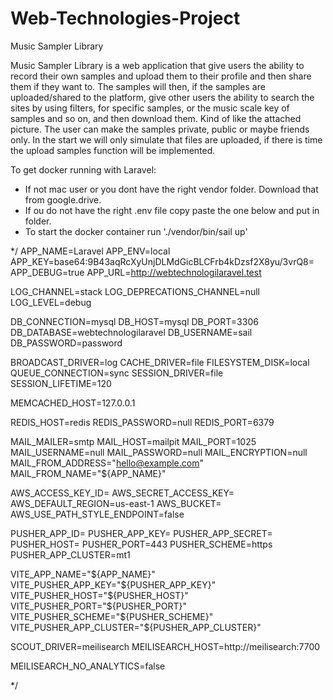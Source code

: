 # Web-Technologies-Project
Music Sampler Library

Music Sampler Library is a web application that give users the ability to record their own samples and upload them to their profile and then share them if they want to. The samples will then, if the samples are uploaded/shared to the platform, give other users the ability to search the sites by using filters, for specific samples, or the music scale key of samples and so on, and then download them. Kind of like the attached picture. The user can make the samples private, public or maybe friends only. In the start we will only simulate that files are uploaded, if there is time the upload samples function will be implemented.

To get docker running with Laravel:

- If not mac user or you dont have the right vendor folder. Download that from google.drive.
- If ou do not have the right .env file copy paste the one below and put in folder.
- To start the docker container run './vendor/bin/sail up'

*/
APP_NAME=Laravel
APP_ENV=local
APP_KEY=base64:9B43aqRcXyUnjDLMdGicBLCFrb4kDzsf2X8yu/3vrQ8=
APP_DEBUG=true
APP_URL=http://webtechnologilaravel.test

LOG_CHANNEL=stack
LOG_DEPRECATIONS_CHANNEL=null
LOG_LEVEL=debug

DB_CONNECTION=mysql
DB_HOST=mysql
DB_PORT=3306
DB_DATABASE=webtechnologilaravel
DB_USERNAME=sail
DB_PASSWORD=password

BROADCAST_DRIVER=log
CACHE_DRIVER=file
FILESYSTEM_DISK=local
QUEUE_CONNECTION=sync
SESSION_DRIVER=file
SESSION_LIFETIME=120

MEMCACHED_HOST=127.0.0.1

REDIS_HOST=redis
REDIS_PASSWORD=null
REDIS_PORT=6379

MAIL_MAILER=smtp
MAIL_HOST=mailpit
MAIL_PORT=1025
MAIL_USERNAME=null
MAIL_PASSWORD=null
MAIL_ENCRYPTION=null
MAIL_FROM_ADDRESS="hello@example.com"
MAIL_FROM_NAME="${APP_NAME}"

AWS_ACCESS_KEY_ID=
AWS_SECRET_ACCESS_KEY=
AWS_DEFAULT_REGION=us-east-1
AWS_BUCKET=
AWS_USE_PATH_STYLE_ENDPOINT=false

PUSHER_APP_ID=
PUSHER_APP_KEY=
PUSHER_APP_SECRET=
PUSHER_HOST=
PUSHER_PORT=443
PUSHER_SCHEME=https
PUSHER_APP_CLUSTER=mt1

VITE_APP_NAME="${APP_NAME}"
VITE_PUSHER_APP_KEY="${PUSHER_APP_KEY}"
VITE_PUSHER_HOST="${PUSHER_HOST}"
VITE_PUSHER_PORT="${PUSHER_PORT}"
VITE_PUSHER_SCHEME="${PUSHER_SCHEME}"
VITE_PUSHER_APP_CLUSTER="${PUSHER_APP_CLUSTER}"

SCOUT_DRIVER=meilisearch
MEILISEARCH_HOST=http://meilisearch:7700

MEILISEARCH_NO_ANALYTICS=false

*/
